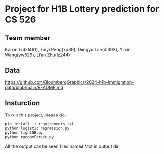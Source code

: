 # Project for H1B Lottery prediction for CS 526

## Team member
Kaixin Lu(kl461), Xinyi Peng(xp39), Dongyu Lan(dl393), Yuxin Wang(yw529), Li'an Zhu(lz244)

## Data
https://github.com/BloombergGraphics/2024-h1b-immigration-data/blob/main/README.md

## Insturction
To run this project, please do: 
```
pip install -i requirements.txt
python logistic regression.py
python lightGB.py
python randomForest.py
```
All the output can be seen files named *.txt in output dir.
